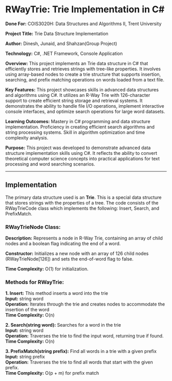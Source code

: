 # RWayTrie: Trie Implementation in C#

**Done For:** COIS3020H: Data Structures and Algorithms II, Trent University

**Project Title:** Trie Data Structure Implementation

**Author:** Dinesh, Junaid, and Shahzan(Group Project)

**Technology:** C#, .NET Framework, Console Application

**Overview:** This project implements an Trie data structure in C# that efficiently stores and retrieves strings with tree-like properties. It involves using array-based nodes to create a trie structure that supports insertion, searching, and prefix matching operations on words loaded from a text file.

**Key Features:** This project showcases skills in advanced data structures and algorithms using C#. It utilizes an R-Way Trie with 126-character support to create efficient string storage and retrieval systems. It demonstrates the ability to handle file I/O operations, implement interactive console interfaces, and optimize search operations for large word datasets.

**Learning Outcomes:** Mastery in C# programming and data structure implementation. Proficiency in creating efficient search algorithms and string processing systems. Skill in algorithm optimization and time complexity analysis.

**Purpose:** This project was developed to demonstrate advanced data structure implementation skills using C#. It reflects the ability to convert theoretical computer science concepts into practical applications for text processing and word searching scenarios.

---

## Implementation

The primary data structure used is an **Trie**. This is a special data structure that stores strings with the properties of a tree. The code consists of the RWayTrieCode class which implements the following: Insert, Search, and PrefixMatch.

### RWayTrieNode Class:
**Description:** Represents a node in R-Way Trie, containing an array of child nodes and a boolean flag indicating the end of a word.

**Constructor:** Initializes a new node with an array of 126 child nodes (RWayTrieNode[126]) and sets the end-of-word flag to false.

**Time Complexity:** O(1) for initialization.

### Methods for RWayTrie:

**1. Insert:** This method inserts a word into the trie  
**Input:** string word  
**Operation:** Iterates through the trie and creates nodes to accommodate the insertion of the word  
**Time Complexity:** O(n)

**2. Search(string word):** Searches for a word in the trie  
**Input:** string word  
**Operation:** Traverses the trie to find the input word, returning true if found.  
**Time Complexity:** O(n)

**3. PrefixMatch(string prefix):** Find all words in a trie with a given prefix  
**Input:** string prefix  
**Operation:** Traverses the trie to find all words that start with the given prefix.  
**Time Complexity:** O(p + m) for prefix match

